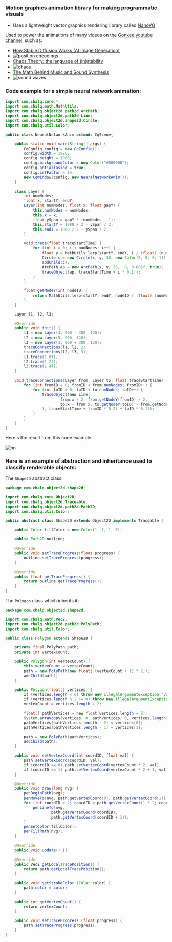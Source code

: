### Motion graphics animation library for making programmatic visuals
- Uses a lightweight vector graphics rendering library called [NanoVG](https://github.com/memononen/nanovg)

Used to power the animations of many videos on the [Gonkee youtube channel](https://www.youtube.com/@gonkee), such as:
- [How Stable Diffusion Works (AI Image Generation)](https://www.youtube.com/watch?v=sFztPP9qPRc)
- ![position encodings](https://github.com/Gonkee/Chalq/assets/41216697/76c4ca44-0703-4011-8503-186717cb4f84)
- [Chaos Theory: the language of (in)stability](https://www.youtube.com/watch?v=uzJXeluCKMs)
- ![chaos](https://github.com/Gonkee/Chalq/assets/41216697/c19d8dc6-7fd8-447d-a3fa-5ffe3ff6f589)
- [The Math Behind Music and Sound Synthesis](https://www.youtube.com/watch?v=Y7TesKMSE74)
- ![sound waves](https://github.com/Gonkee/Chalq/assets/41216697/65bb345b-990b-48f2-968d-b53924a7f464)

### Code example for a simple neural network animation:
```java
import com.chalq.core.*;
import com.chalq.math.MathUtils;
import com.chalq.object2d.path2d.ArcPath;
import com.chalq.object2d.path2d.Line;
import com.chalq.object2d.shape2d.Circle;
import com.chalq.util.Color;

public class NeuralNetworkAnim extends CqScene{

    public static void main(String[] args) {
        CqConfig config = new CqConfig();
        config.width = 1920;
        config.height = 1080;
        config.backgroundColor = new Color("#000000");
        config.antialiasing = true;
        config.crfFactor = 15;
        new CqWindow(config, new NeuralNetworkAnim());
    }

    class Layer {
        int numNodes;
        float x, startY, endY;
        Layer(int numNodes, float x, float gapY) {
            this.numNodes = numNodes;
            this.x = x;
            float ySpan = gapY * (numNodes - 1);
            this.startY = 1080 / 2 - ySpan / 2;
            this.endY = 1080 / 2 + ySpan / 2;
        }

        void trace(float traceStartTime) {
            for (int i = 0; i < numNodes; i++) {
                float y = MathUtils.lerp(startY, endY, i / (float) (numNodes - 1));
                Circle c = new Circle(x, y, 30, new Color(0, 0, 0, 1));
                addChild(c);
                ArcPath ap = new ArcPath(x, y, 30,  0, 0.001f, true);
                traceObject(ap, traceStartTime + i * 0.1f);
            }
        }

        float getNodeY(int nodeID) {
            return MathUtils.lerp(startY, endY, nodeID / (float) (numNodes - 1));
        }
    }

    Layer l1, l2, l3;

    @Override
    public void init() {
        l1 = new Layer(3, 960 - 300, 120);
        l2 = new Layer(5, 960, 120);
        l3 = new Layer(3, 960 + 300, 120);
        traceConnections(l1, l2, 2);
        traceConnections(l2, l3, 3);
        l1.trace(1.0f);
        l2.trace(1.2f);
        l3.trace(1.4f);
    }

    void traceConnections(Layer from, Layer to, float traceStartTime) {
        for (int fromID = 0; fromID < from.numNodes; fromID++) {
            for (int toID = 0; toID < to.numNodes; toID++) {
                traceObject(new Line(
                        from.x / 2, from.getNodeY(fromID) / 2,
                        to.x - from.x, to.getNodeY(toID) - from.getNodeY(fromID)
                ), traceStartTime + fromID * 0.2f + toID * 0.1f);
            }
        }
    }
}

```

Here's the result from this code example:

![nn](https://github.com/Gonkee/Chalq/assets/41216697/1348a09e-00c4-43db-8cec-18efe6294d24)


### Here is an example of abstraction and inheritance used to classify renderable objects:

The `Shape2D` abstract class:
```java
package com.chalq.object2d.shape2d;

import com.chalq.core.Object2D;
import com.chalq.object2d.Traceable;
import com.chalq.object2d.path2d.Path2D;
import com.chalq.util.Color;

public abstract class Shape2D extends Object2D implements Traceable {

    public Color fillColor = new Color(1, 1, 1, 0);

    public Path2D outline;

    @Override
    public void setTraceProgress(float progress) {
        outline.setTraceProgress(progress);
    }

    @Override
    public float getTraceProgress() {
        return outline.getTraceProgress();
    }
}
```

The `Polygon` class which inherits it:
```java
package com.chalq.object2d.shape2d;

import com.chalq.math.Vec2;
import com.chalq.object2d.path2d.PolyPath;
import com.chalq.util.Color;

public class Polygon extends Shape2D {

    private final PolyPath path;
    private int vertexCount;

    public Polygon(int vertexCount) {
        this.vertexCount = vertexCount;
        path = new PolyPath(new float[ (vertexCount + 1) * 2]);
        addChild(path);
    }

    public Polygon(float[] vertices) {
        if (vertices.length < 6) throw new IllegalArgumentException("Vertices must contain at least 3 points.");
        if (vertices.length % 2 != 0) throw new IllegalArgumentException("Vertices must have even number of coordinates.");
        vertexCount = vertices.length / 2;

        float[] pathVertices = new float[vertices.length + 2];
        System.arraycopy(vertices, 0, pathVertices, 0, vertices.length);
        pathVertices[pathVertices.length - 2] = vertices[0];
        pathVertices[pathVertices.length - 1] = vertices[1];

        path = new PolyPath(pathVertices);
        addChild(path);
    }

    public void setVertexCoord(int coordID, float val) {
        path.setVertexCoord(coordID, val);
        if (coordID == 0) path.setVertexCoord(vertexCount * 2, val);
        if (coordID == 1) path.setVertexCoord(vertexCount * 2 + 1, val);
    }

    @Override
    public void draw(long nvg) {
        penBeginPath(nvg);
        penMoveTo(nvg, path.getVertexCoord(0), path.getVertexCoord(1));
        for (int coordID = 2; coordID < path.getVertexCount() * 2; coordID += 2) {
            penLineTo(nvg,
                    path.getVertexCoord(coordID),
                    path.getVertexCoord(coordID + 1));
        }
        penSetColor(fillColor);
        penFillPath(nvg);
    }

    @Override
    public void update() {}

    @Override
    public Vec2 getLocalTracePosition() {
        return path.getLocalTracePosition();
    }

    public void setStrokeColor (Color color) {
        path.color = color;
    }

    public int getVertexCount() {
        return vertexCount;
    }

    public void setTraceProgress (float progress) {
        path.setTraceProgress(progress);
    }
}
```
